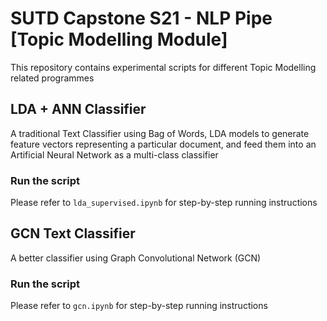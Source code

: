 # SUTD Capstone S21 - NLP Pipe [Topic Modelling Module]

This repository contains experimental scripts for different Topic Modelling related programmes

## LDA + ANN Classifier

A traditional Text Classifier using Bag of Words, LDA models to generate feature vectors representing a particular document, and feed them into an Artificial Neural Network as a multi-class classifier

### Run the script

Please refer to `lda_supervised.ipynb` for step-by-step running instructions

## GCN Text Classifier

A better classifier using Graph Convolutional Network (GCN)

### Run the script

Please refer to `gcn.ipynb` for step-by-step running instructions
